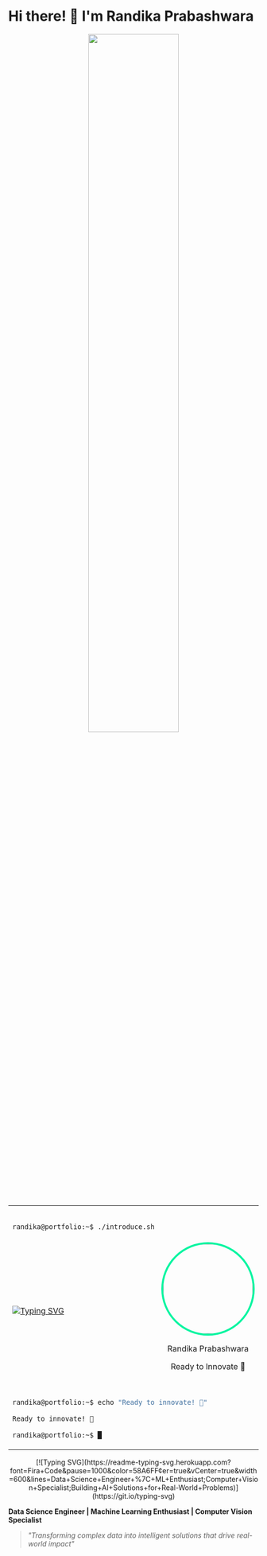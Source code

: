 # Hi there! 👋 I'm Randika Prabashwara

<div align="center">
<img src="https://github.com/SP-XD/SP-XD/blob/main/images/dev-working_rounded.gif?raw=true" width="60%">


<table>

<tr><td colspan="2">

```bash

randika@portfolio:~$ ./introduce.sh

```

</td></tr>

<tr>

<td align="left" width="60%">

<div>

[![Typing SVG](https://readme-typing-svg.demolab.com?font=Ubuntu+Mono&size=18&duration=3000&pause=2000&color=00F5A0&center=false&vCenter=true&multiline=true&width=450&height=150&lines=📊+Data+Science+Engineer;🔥+ML+Enthusiast;⚗️+Research+Innovator;👁️+Computer+Vision+Specialist;🚀+Building+AI+Solutions;⚡+CSM-SR;🎯+IntellijSense;🛠️+Code+Crafters&repeat=true)](https://git.io/typing-svg)

</td>

<td align="center" width="40%">

<img width="180" src="https://avatars.githubusercontent.com/u/randikapra?v=4" style="border-radius: 50%; border: 4px solid #00F5A0;">

Randika Prabashwara  

Ready to Innovate 🚀

</td>

</tr>

<tr><td colspan="2">

```bash

randika@portfolio:~$ echo "Ready to innovate! 🚀"

Ready to innovate! 🚀

randika@portfolio:~$ █

```

</td></tr>

</table>

</div>



<div align="center">
[![Typing SVG](https://readme-typing-svg.herokuapp.com?font=Fira+Code&pause=1000&color=58A6FF&center=true&vCenter=true&width=600&lines=Data+Science+Engineer+%7C+ML+Enthusiast;Computer+Vision+Specialist;Building+AI+Solutions+for+Real-World+Problems)](https://git.io/typing-svg)
</div>

**Data Science Engineer | Machine Learning Enthusiast | Computer Vision Specialist**
> *"Transforming complex data into intelligent solutions that drive real-world impact"*
